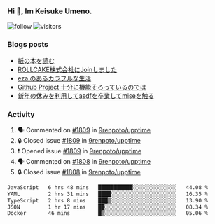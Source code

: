### Hi 👋, Im Keisuke Umeno.

<!--
**9renpoto/9renpoto** is a ✨ _special_ ✨ repository because its `README.md` (this file) appears on your GitHub profile.

Here are some ideas to get you started:

- 🔭 I’m currently working on ...
- 🌱 I’m currently learning ...
- 👯 I’m looking to collaborate on ...
- 🤔 I’m looking for help with ...
- 💬 Ask me about ...
- 📫 How to reach me: ...
- 😄 Pronouns: ...
- ⚡ Fun fact: ...
-->

![follow](https://img.shields.io/github/followers/9renpoto?label=Follow&style=social)
![visitors](https://komarev.com/ghpvc/?username=9renpoto&label=Profile%20views&color=0e75b6&style=flat)

### Blogs posts

<!-- BLOG-POST-LIST:START -->
- [紙の本を読む](https://9renpoto.win/entry/2024/02/25/reading-papar-book)
- [ROLLCAKE株式会社にJoinしました](https://9renpoto.win/entry/2024/02/11/join)
- [eza のあるカラフルな生活](https://9renpoto.win/entry/2024/02/01/eza)
- [Github Project 十分に機能そろっているのでは](https://9renpoto.win/entry/2024/01/14/gh-projects)
- [新年の休みを利用してasdfを卒業してmiseを触る](https://9renpoto.win/entry/2024/01/07/mise)
<!-- BLOG-POST-LIST:END -->

### Activity

<!--START_SECTION:activity-->
1. 🗣 Commented on [#1809](https://github.com/9renpoto/upptime/issues/1809#issuecomment-2009397199) in [9renpoto/upptime](https://github.com/9renpoto/upptime)
2. 🔒 Closed issue [#1809](https://github.com/9renpoto/upptime/issues/1809) in [9renpoto/upptime](https://github.com/9renpoto/upptime)
3. ❗ Opened issue [#1809](https://github.com/9renpoto/upptime/issues/1809) in [9renpoto/upptime](https://github.com/9renpoto/upptime)
4. 🗣 Commented on [#1808](https://github.com/9renpoto/upptime/issues/1808#issuecomment-2009265955) in [9renpoto/upptime](https://github.com/9renpoto/upptime)
5. 🔒 Closed issue [#1808](https://github.com/9renpoto/upptime/issues/1808) in [9renpoto/upptime](https://github.com/9renpoto/upptime)
<!--END_SECTION:activity-->

<!--START_SECTION:waka-->

```txt
JavaScript   6 hrs 48 mins   ███████████░░░░░░░░░░░░░░   44.08 %
YAML         2 hrs 31 mins   ████░░░░░░░░░░░░░░░░░░░░░   16.35 %
TypeScript   2 hrs 8 mins    ███▒░░░░░░░░░░░░░░░░░░░░░   13.90 %
JSON         1 hr 17 mins    ██░░░░░░░░░░░░░░░░░░░░░░░   08.34 %
Docker       46 mins         █▒░░░░░░░░░░░░░░░░░░░░░░░   05.06 %
```

<!--END_SECTION:waka-->
